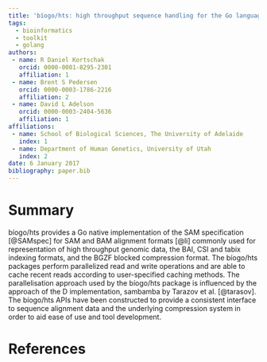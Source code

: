 ```yaml
---
title: 'bíogo/hts: high throughput sequence handling for the Go language'
tags:
  - bioinformatics
  - toolkit
  - golang
authors:
 - name: R Daniel Kortschak
   orcid: 0000-0001-8295-2301
   affiliation: 1
 - name: Brent S Pedersen
   orcid: 0000-0003-1786-2216
   affiliation: 2
 - name: David L Adelson
   orcid: 0000-0003-2404-5636
   affiliation: 1
affiliations:
 - name: School of Biological Sciences, The University of Adelaide
   index: 1
 - name: Department of Human Genetics, University of Utah
   index: 2
date: 6 January 2017
bibliography: paper.bib
---
```


# Summary

bíogo/hts provides a Go native implementation of the SAM specification [@SAMspec] for SAM and BAM alignment formats [@li] commonly used for representation of high throughput genomic data, the BAI, CSI and tabix indexing formats, and the BGZF blocked compression format. The bíogo/hts packages perform parallelized read and write operations and are able to cache recent reads according to user-specified caching methods. The parallelisation approach used by the bíogo/hts package is influenced by the approach of the D implementation, sambamba by Tarazov et al. [@tarasov].
The bíogo/hts APIs have been constructed to provide a consistent interface to sequence alignment data and the underlying compression system in order to aid ease of use and tool development.

# References
